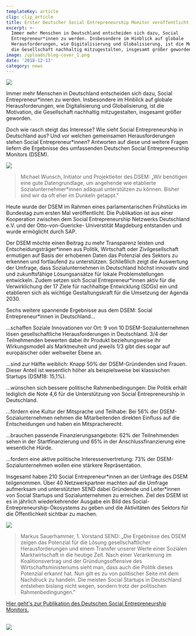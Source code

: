 ```yaml
---
templateKey: article
clip: clip_article
title: Erster Deutscher Social Entrepreneurship Monitor veröffentlicht
excerpt: >-
  Immer mehr Menschen in Deutschland entscheiden sich dazu, Social
  Entrepreneur*innen zu werden. Insbesondere im Hinblick auf globale
  Herausforderungen, wie Digitalisierung und Globalisierung, ist die Motivation,
  die Gesellschaft nachhaltig mitzugestalten, insgesamt größer geworden.
image: /uploads/blog-cover_1.png
date: '2018-12-13'
category: news
---
```

<a href="https://www.send-ev.de/uploads/dsem-2018_web.pdf"><img class="alignleft wp-image-22" src="/uploads/dsem-cover_1.png"/></a>

Immer mehr Menschen in Deutschland entscheiden sich dazu, Social Entrepreneur*innen zu werden. Insbesondere im Hinblick auf globale Herausforderungen, wie Digitalisierung und Globalisierung, ist die Motivation, die Gesellschaft nachhaltig mitzugestalten, insgesamt größer geworden.

Doch wie rasch steigt das Interesse? Wie sieht Social Entrepreneurship in Deutschland aus? Und vor welchen gemeinsamen Herausforderungen stehen Social Entrepreneur*innen? Antworten auf diese und weitere Fragen liefern die Ergebnisse des umfassenden Deutschen Social Entrepreneurship Monitors (DSEM).

![](/uploads/michael-wunsch_1.png)

> Michael Wunsch, Initiator und Projektleiter des DSEM: „Wir benötigen eine gute Datengrundlage, um angehende wie etablierte Sozialunternehmer*innen adäquat unterstützen zu können. Bisher sind wir da oft eher im Dunkeln getappt."

Heute wurde der DSEM im Rahmen eines parlamentarischen Frühstücks im Bundestag zum ersten Mal veröffentlicht. Die Publikation ist aus einer Kooperation zwischen dem Social Entrepreneurship Netzwerks Deutschland e.V. und der Otto-von-Guericke- Universtität Magdeburg entstanden und wurde ermöglicht durch SAP.

Der DSEM möchte einen Beitrag zu mehr Transparenz leisten und Entscheidungsträger\*innen aus Politik, Wirtschaft oder Zivilgesellschaft ermutigen auf Basis der erhobenen Daten das Potenzial des Sektors zu erkennen und fortlaufend zu unterstützen. Schließlich zeigt die Auswertung der Umfrage, dass Sozialunternehmen in Deutschland höchst innovativ sind und zukunftsfähige Lösungsansätze für lokale Problemstellungen entwickeln. Zudem setzen sich Social Entrepreneur\*innen aktiv für die Verwirklichung der 17 Ziele für nachhaltige Entwicklung (SDGs) ein und etablieren sich als wichtige Gestaltungskraft für die Umsetzung der Agenda 2030.

Sechs weitere spannende Ergebnisse aus dem DSEM: Social Entrepreneur*innen in Deutschland...

...schaffen Soziale Innovationen vor Ort: 9 von 10 DSEM-Sozialunternehmen lösen gesellschaftliche Herausforderungen in Deutschland. 3/4 der Teilnehmenden bewerten dabei ihr Produkt beziehungsweise ihr Wirkungsmodell als Marktneuheit und jeweils 1/3 gibt dies sogar auf europäischer oder weltweiter Ebene an.

...sind zur Hälfte weiblich: Knapp 50% der DSEM-Gründenden sind Frauen. Dieser Anteil ist wesentlich höher als beispielsweise bei klassischen Startups (DSM18: 15,1%).

...wünschen sich bessere politische Rahmenbedingungen: Die Politik erhält lediglich die Note 4,6 für die Unterstützung von Social Entrepreneurship in Deutschland.

...fördern eine Kultur der Mitsprache und Teilhabe: Bei 56% der DSEM- Sozialunternehmen nehmen die Mitarbeitenden direkten Einfluss auf die Entscheidungen und haben ein Mitspracherecht.

...brauchen passende Finanzierungsangebote: 62% der Teilnehmenden sehen in der Startfinanzierung und 65% in der Anschlussfinanzierung eine wesentliche Hürde.

...fordern eine aktive politische Interessenvertretung: 73% der DSEM-Sozialunternehmen wollen eine stärkere Repräsentation.

Insgesamt haben 210 Social Entrepreneur\*innen an der Umfrage des DSEM teilgenommen. Über 40 Netzwerkpartner machten auf die Umfrage aufmerksam und unterstützten SEND dabei Gründende und Leiter\*innen von Social Startups und Sozialunternehmen zu erreichen. Ziel des DSEM ist es in jährlich wiederkehrender Ausgabe ein Bild des Social-Entrepreneurship-Ökosystems zu geben und die Aktivitäten des Sektors für die Öffentlichkeit sichtbar zu machen.

![](/uploads/markus-sauerhammer_1.png)

> Markus Sauerhammer, 1. Vorstand SEND: „Die Ergebnisse des DSEM zeigen das Potenzial für die Lösung gesellschaftlicher Herausforderungen und einem Transfer unserer Werte einer Sozialen Marktwirtschaft in die heutige Zeit. Nach einer Verankerung im Koalitionsvertrag und der Gründungsoffensive des Wirtschaftsministeriums sieht man, dass auch die Politik dieses Potenzial erkannt hat. Nun gilt es zu von politischer Seite mit dem Nachdruck zu handeln. Die meisten Social Startups in Deutschland entstehen bislang nicht wegen, sondern trotz der politischen Rahmenbedingungen."

[Hier geht's zur Publikation des Deutschen Social Entrepreneurship Monitors.](https://www.send-ev.de/uploads/dsem-2018_web.pdf)

\
<a href="https://www.send-ev.de/uploads/dsem-2018_web.pdf"><img class="alignleft wp-image-22" src="/uploads/dsem-innen_1.png"/></a>
